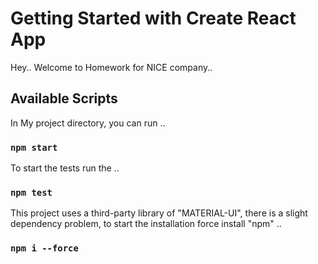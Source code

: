 # Getting Started with Create React App

Hey.. Welcome to Homework for NICE company..

## Available Scripts

In My project directory, you can run .. 

### `npm start`


To start the tests run the .. 

### `npm test`


This project uses a third-party library of  "MATERIAL-UI",  there is a slight dependency problem, to start the installation force install "npm" .. 

### `npm i --force` 